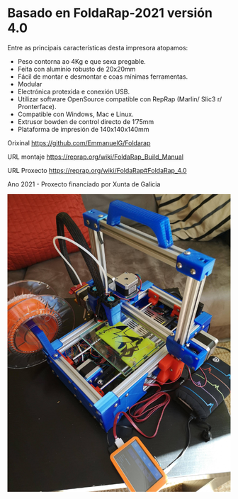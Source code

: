 # Basado en FoldaRap-2021 versión 4.0

Entre as principais características desta impresora atopamos:

- Peso contorna ao 4Kg e que sexa pregable.
- Feita con aluminio robusto de 20x20mm
- Fácil de montar e desmontar e coas mínimas ferramentas.
- Modular
- Electrónica protexida e conexión USB.
- Utilizar software OpenSource compatible con RepRap (Marlin/ Slic3 r/ Pronterface).
- Compatible con Windows, Mac e Linux.
- Extrusor bowden de control directo de 1’75mm
- Plataforma de impresión de 140x140x140mm

Orixinal https://github.com/EmmanuelG/Foldarap

URL montaje https://reprap.org/wiki/FoldaRap_Build_Manual

URL Proxecto https://reprap.org/wiki/FoldaRap#FoldaRap_4.0

Ano 2021 - Proxecto financiado por Xunta de Galicia

![Impresora 3d FoldaRap](https://raw.githubusercontent.com/AmigusLabs/FoldaRap-2021/main/photos/IMG_20200711_123924.jpg)
